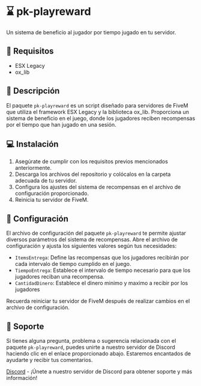 # ⌛ pk-playreward
Un sistema de beneficio al jugador por tiempo jugado en tu servidor.

## 🥅 Requisitos

- ESX Legacy
- ox_lib


## 💭 Descripción

El paquete `pk-playreward` es un script diseñado para servidores de FiveM que utiliza el framework ESX Legacy y la biblioteca ox_lib. Proporciona un sistema de beneficio en el juego, donde los jugadores reciben recompensas por el tiempo que han jugado en una sesión.

## 💻 Instalación

1. Asegúrate de cumplir con los requisitos previos mencionados anteriormente.
2. Descarga los archivos del repositorio y colócalos en la carpeta adecuada de tu servidor.
3. Configura los ajustes del sistema de recompensas en el archivo de configuración proporcionado.
4. Reinicia tu servidor de FiveM.

## 🔩 Configuración

El archivo de configuración del paquete `pk-playreward` te permite ajustar diversos parámetros del sistema de recompensas. Abre el archivo de configuración y ajusta los siguientes valores según tus necesidades:

- `ItemsEntrega`: Define las recompensas que los jugadores recibirán por cada intervalo de tiempo cumplido en el juego.
- `TiempoEntrega`: Establece el intervalo de tiempo necesario para que los jugadores reciban una recompensa.
- `CantidadDinero`: Establece el dinero minimo y maximo a recibir por los jugadores

Recuerda reiniciar tu servidor de FiveM después de realizar cambios en el archivo de configuración.

## 🍃 Soporte

Si tienes alguna pregunta, problema o sugerencia relacionada con el paquete `pk-playreward`, puedes unirte a nuestro servidor de Discord haciendo clic en el enlace proporcionado abajo. Estaremos encantados de ayudarte y recibir tus comentarios.

[Discord](https://discord.gg/SyfSquKefU) - ¡Únete a nuestro servidor de Discord para obtener soporte y más información!
